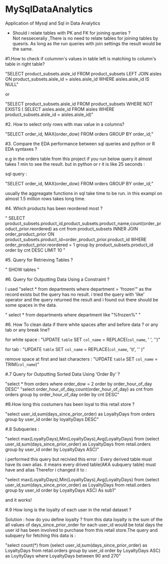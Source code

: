 # MySqlDataAnalytics
Application of Mysql and Sql in Data Analytics

- Should i relate tables with PK and FK for joining queries ?  
Not nesseceraliy ,There is no need to relate tables for joining tables by quesris. As long as the run queries with join settings the result would be the same. 


#1.How to check if colummn's values in table left is matching to column's table in right table? 

"SELECT product_subsets.aisle_id
FROM product_subsets
    LEFT JOIN aisles ON product_subsets.aisle_id = aisles.aisle_id
WHERE aisles.aisle_id IS NULL"

or 

"SELECT product_subsets.aisle_id
FROM product_subsets
WHERE NOT EXISTS (
SELECT aisles.aisle_id FROM aisles WHERE product_subsets.aisle_id = aisles.aisle_id)"

#2. How to select only rows with max value in a columns? 

"SELECT order_id, MAX(order_dow)
FROM orders
GROUP BY order_id;"


#3. Compare the EDA performance between sql queries and python or R EDA syntaxes ? 

e.g in the orders table from this project if you run below query it almost takes 1 min to see the result. but in python or r it is like 25 seconds : 

sql query : 

"SELECT order_id, MAX(order_dow)
FROM orders
GROUP BY order_id;"

usually the aggreagate functions in sql take time to be run. in this exampl on almost 1.5 million rows takes long time. 


#4. Which products has been reordered most ? 

"
SELECT product_subsets.product_id,product_subsets.product_name,count(order_product_prior.reordered) as cnt from product_subsets 
INNER JOIN 
order_product_prior 
ON 
product_subsets.product_id=order_product_prior.product_id WHERE order_product_prior.reordered = 1 group by product_subsets.product_id 
order by cnt DESC LIMIT 10
"


#5. Query for Retrieving Tables ?

" SHOW tables "

#6. Query for Outputting Data Using a Constraint ?

I used "select * from departments where department = 'frozen'" as the record exists but the query has no result. i tried the query with 'like' operator and the query returned the result and i found out there should be some spaces in the data. 

" select * from departments where department like "%frozen%" "


#6. How To clean data if there white spaces after and before data ? or any tab or any break line? 

 for white space : "UPDATE `table` SET `col_name` = REPLACE(`col_name`, ' ', '')"
 
 for tab : "UPDATE `table` SET `col_name` = REPLACE(`col_name`, '\t', '' )"
 
 remove space at first and last characters : "UPDATE `table` SET `col_name` = TRIM(`col_name`)"
 
 
 
#.7 Query for Outputting Sorted Data Using ‘Order By’ ?

"select * from orders where order_dow = 2 order by order_hour_of_day DESC"
"select order_hour_of_day,count(order_hour_of_day) as cnt from orders group by order_hour_of_day order by cnt DESC"


#8.How long this costumers has been loyal to this retail store ? 

"select user_id,sum(days_since_prior_order) as LoyaltyDays from orders group by user_id order by loyaltyDays DESC"


#.8 Subqueries : 

"select max(LoyaltyDays),Min(LoyaltyDays),Avg(LoyaltyDays)
from
(select user_id,sum(days_since_prior_order) as LoyaltyDays 
from retail.orders 
group by user_id 
order by LoyaltyDays ASC)"

i performed this query but recivied this error : Every derived table must have its own alias. 
it means every drived table(AKA subquery table) must have and alias Therefor i changed it to :

"select max(LoyaltyDays),Min(LoyaltyDays),Avg(LoyaltyDays)
from
(select user_id,sum(days_since_prior_order) as LoyaltyDays 
from retail.orders 
group by user_id 
order by LoyaltyDays ASC) As sub1" 

and it works!

#.9 How long is the loyalty of each user in the retail dataset ? 

Solution : how do you define loyalty ? from this data loyalty is the sum of the all values of days_since_prior_order for each user_id would be total days the user id has been involved to purchase from this retail store.The query and subquery for fetching this data is : 

"select count(*)
from
(select user_id,sum(days_since_prior_order) as LoyaltyDays 
from retail.orders 
group by user_id 
order by LoyaltyDays ASC) as LoyltyDays
where LoyaltyDays  between 90 and 270"








